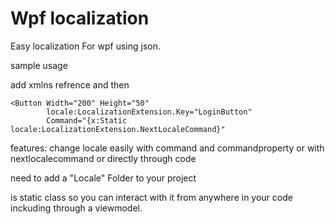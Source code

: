 # Wpf localization
Easy localization For wpf using json.

sample usage

add xmlns refrence and then

```
<Button Width="200" Height="50"
        locale:LocalizationExtension.Key="LoginButton"
        Command="{x:Static locale:LocalizationExtension.NextLocaleCommand}"  
```

features:
change locale easily with command and commandproperty or with nextlocalecommand or directly through code

need to add a "Locale" Folder to your project

is static class so you can interact with it from anywhere in your code inckuding through a viewmodel.
